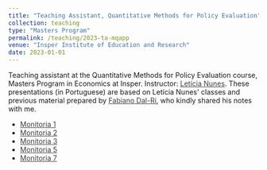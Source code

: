 ```yaml
---
title: "Teaching Assistant, Quantitative Methods for Policy Evaluation"
collection: teaching
type: "Masters Program"
permalink: /teaching/2023-ta-mqapp
venue: "Insper Institute of Education and Research"
date: 2023-01-01
---
```


Teaching assistant at the Quantitative Methods for Policy Evaluation course, Masters Program in Economics at Insper. Instructor: <a href="https://www.leticianunes.com/" style="color:black; opacity:.75">Letícia Nunes</a>. These presentations (in Portuguese) are based on Letícia Nunes' classes and previous material prepared by <a href="https://www.fabianodalri.com/" style="color:black; opacity:.75">Fabiano Dal-Ri</a>, who kindly shared his notes with me.

- <a href="/files/Monitoria 1 - Métodos Quantitativos - 2023.pdf" style="color:black; opacity:.75">Monitoria 1</a>
- <a href="/files/Monitoria 2 - Métodos Quantitativos - 2023.pdf" style="color:black; opacity:.75">Monitoria 2</a>
- <a href="/files/Monitoria 3 - Métodos Quantitativos - 2023.pdf" style="color:black; opacity:.75">Monitoria 3</a>
- <a href="/files/Monitoria 5 - Métodos Quantitativos - 2023.pdf" style="color:black; opacity:.75">Monitoria 5</a>
- <a href="/files/Monitoria 7 - Métodos Quantitativos - 2023.pdf" style="color:black; opacity:.75">Monitoria 7</a>
